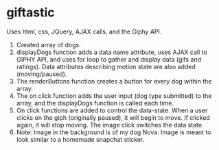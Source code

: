 # giftastic
Uses html, css, JQuery, AJAX calls, and the Giphy API. 
1. Created array of dogs.
2. displayDogs function adds a data name attribute, uses AJAX call to GIPHY API, and uses for loop to gather and display data (gifs and ratings). Data attributes describing motion state are also added (moving/paused).
3. The renderButtons function creates a button for every dog within the array.
4. The on click function adds the user input (dog type submitted) to the array, and the displayDogs function is called each time.
5. On click functions are added to control the data-state. When a user clicks on the giph (originally paused), it will begin to move. If clicked again, it will stop moving. The image click switches the data state. 
6. Note: Image in the background is of my dog Nova. Image is meant to look similar to a homemade snapchat sticker.